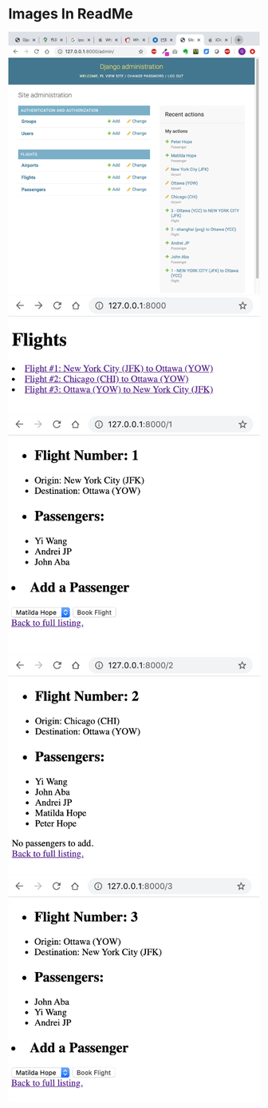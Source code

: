 # Images In ReadMe
![](images/admin.png)
![](images/b.png)
![](images/c.png)
![](images/d.png)
![](images/e.png)
